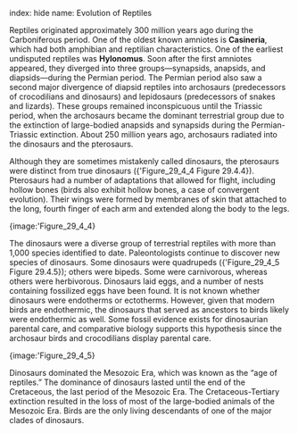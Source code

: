 index: hide
name: Evolution of Reptiles

Reptiles originated approximately 300 million years ago during the Carboniferous period. One of the oldest known amniotes is  **Casineria**, which had both amphibian and reptilian characteristics. One of the earliest undisputed reptiles was  **Hylonomus**. Soon after the first amniotes appeared, they diverged into three groups—synapsids, anapsids, and diapsids—during the Permian period. The Permian period also saw a second major divergence of diapsid reptiles into archosaurs (predecessors of crocodilians and dinosaurs) and lepidosaurs (predecessors of snakes and lizards). These groups remained inconspicuous until the Triassic period, when the archosaurs became the dominant terrestrial group due to the extinction of large-bodied anapsids and synapsids during the Permian-Triassic extinction. About 250 million years ago, archosaurs radiated into the dinosaurs and the pterosaurs.

Although they are sometimes mistakenly called dinosaurs, the pterosaurs were distinct from true dinosaurs ({'Figure_29_4_4 Figure 29.4.4}). Pterosaurs had a number of adaptations that allowed for flight, including hollow bones (birds also exhibit hollow bones, a case of convergent evolution). Their wings were formed by membranes of skin that attached to the long, fourth finger of each arm and extended along the body to the legs.


{image:'Figure_29_4_4}
        

The dinosaurs were a diverse group of terrestrial reptiles with more than 1,000 species identified to date. Paleontologists continue to discover new species of dinosaurs. Some dinosaurs were quadrupeds ({'Figure_29_4_5 Figure 29.4.5}); others were bipeds. Some were carnivorous, whereas others were herbivorous. Dinosaurs laid eggs, and a number of nests containing fossilized eggs have been found. It is not known whether dinosaurs were endotherms or ectotherms. However, given that modern birds are endothermic, the dinosaurs that served as ancestors to birds likely were endothermic as well. Some fossil evidence exists for dinosaurian parental care, and comparative biology supports this hypothesis since the archosaur birds and crocodilians display parental care.


{image:'Figure_29_4_5}
        

Dinosaurs dominated the Mesozoic Era, which was known as the “age of reptiles.” The dominance of dinosaurs lasted until the end of the Cretaceous, the last period of the Mesozoic Era. The Cretaceous-Tertiary extinction resulted in the loss of most of the large-bodied animals of the Mesozoic Era. Birds are the only living descendants of one of the major clades of dinosaurs.
